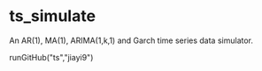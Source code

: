 # ts_simulate

An AR(1), MA(1), ARIMA(1,k,1) and Garch time series data simulator.

runGitHub("ts","jiayi9")
